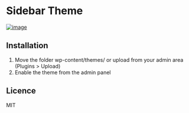 Sidebar Theme
===========
[![image](https://i.cloudup.com/B7a040xF2q.png)](https://cloudup.com/cwot3qVpDFW)

Installation
------------
1. Move the folder wp-content/themes/ or upload from your admin area (Plugins > Upload)
2. Enable the theme from the admin panel

Licence
---------------
MIT